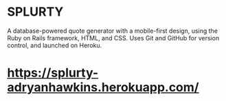 # SPLURTY

A database-powered quote generator with a mobile-first
design, using the Ruby on Rails framework, HTML, and CSS.
Uses Git and GitHub for version control, and launched
on Heroku.

# https://splurty-adryanhawkins.herokuapp.com/
